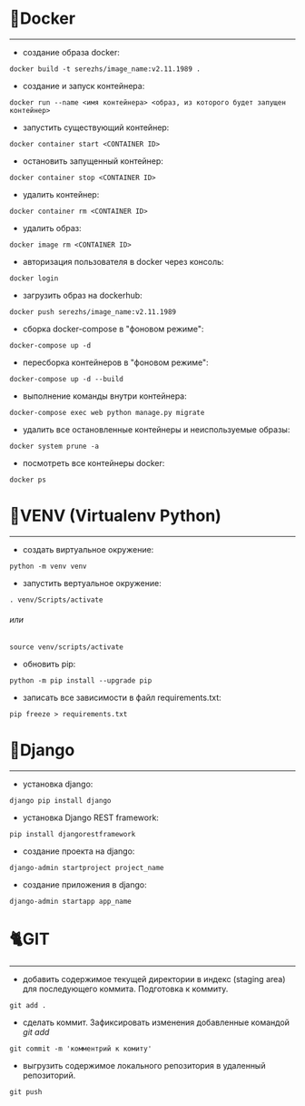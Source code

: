 # 🐋Docker
----------
- создание образа docker:
```
docker build -t serezhs/image_name:v2.11.1989 .
```
- создание и запуск контейнера:
```
docker run --name <имя контейнера> <образ, из которого будет запущен контейнер>
```
- запустить существующий контейнер:
```
docker container start <CONTAINER ID>
```
- остановить запущенный контейнер:
```
docker container stop <CONTAINER ID>
```
- удалить контейнер:
```
docker container rm <CONTAINER ID>
```
- удалить образ:
```
docker image rm <CONTAINER ID>
```
- авторизация пользователя в docker через консоль:
```
docker login
```
- загрузить образ на dockerhub:
```
docker push serezhs/image_name:v2.11.1989
```
- сборка docker-compose в "фоновом режиме":
```
docker-compose up -d
```
- пересборка контейнеров в "фоновом режиме":
```
docker-compose up -d --build
```
- выполнение команды внутри контейнера:
```
docker-compose exec web python manage.py migrate
```
- удалить все остановленные контейнеры и неиспользуемые образы:
```
docker system prune -a
```
- посмотреть все контейнеры docker:
```
docker ps
```

# 🐍VENV (Virtualenv Python)
----------
- создать виртуальное окружение:
```
python -m venv venv
```
- запустить вертуальное окружение:
```
. venv/Scripts/activate
```
###### или 
```
source venv/scripts/activate
```
- обновить pip:
```
python -m pip install --upgrade pip
```
- записать все зависимости в файл requirements.txt:
```
pip freeze > requirements.txt
```

# 🔧Django
----------
- установка django:
```
django pip install django
```
- установка Django REST framework:
```
pip install djangorestframework
```
- создание проекта на django:
```
django-admin startproject project_name
```
- создание приложения в django:
```
django-admin startapp app_name
```

# 🐈GIT
----------
- добавить содержимое текущей директории в индекс (staging area) для последующего коммита. Подготовка к коммиту.
```
git add .
```
- сделать коммит. Зафиксировать изменения добавленные командой *git add*
```
git commit -m 'комментрий к комиту'
```
- выгрузить содержимое локального репозитория в удаленный репозиторий.
```
git push
```
